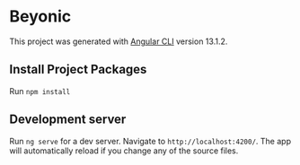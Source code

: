 # Beyonic

This project was generated with [Angular CLI](https://github.com/angular/angular-cli) version 13.1.2.

## Install Project Packages

Run `npm install`

## Development server

Run `ng serve` for a dev server. Navigate to `http://localhost:4200/`. The app will automatically reload if you change any of the source files.

